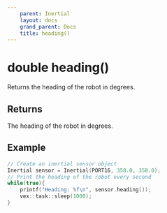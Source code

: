 ```yaml
---
    parent: Inertial
    layout: docs
    grand_parent: Docs
    title: heading()
---
```

# double heading()
Returns the heading of the robot in degrees. 

## Returns
The heading of the robot in degrees.

## Example
```cpp
// Create an inertial sensor object
Inertial sensor = Inertial(PORT16, 358.0, 358.0);
// Print the heading of the robot every second
while(true){
    printf("Heading: %f\n", sensor.heading());
    vex::task::sleep(1000);
}
```